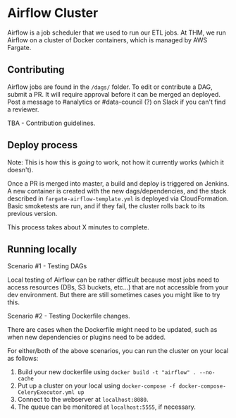 # Airflow Cluster

Airflow is a job scheduler that we used to run our ETL jobs.  At THM, we run Airflow on a cluster of Docker containers, which is managed by AWS Fargate.

## Contributing

Airflow jobs are found in the `/dags/` folder.  To edit or contribute a DAG, submit a PR.  It will require approval before it can be merged an deployed.  Post a message to #analytics or #data-council (?) on Slack if you can't find a reviewer.

TBA - Contribution guidelines.

## Deploy process

Note:  This is how this is *going* to work, not how it currently works (which it doesn't).

Once a PR is merged into master, a build and deploy is triggered on Jenkins.  A new container is created with the new dags/dependencies, and the stack described in `fargate-airflow-template.yml` is deployed via CloudFormation.  Basic smoketests are run, and if they fail, the cluster rolls back to its previous version.

This process takes about X minutes to complete.

## Running locally

Scenario #1 - Testing DAGs

Local testing of Airflow can be rather difficult because most jobs need to access resources (DBs, S3 buckets, etc...) that are not accessible from your dev environment.  But there are still sometimes cases you might like to try this.

Scenario #2 - Testing Dockerfile changes.

There are cases when the Dockerfile might need to be updated, such as when new dependencies or plugins need to be added.   

For either/both of the above scenarios, you can run the cluster on your local as follows:

1.  Build your new dockerfile using `docker build -t "airflow" . --no-cache`
2.  Put up a cluster on your local using `docker-compose -f docker-compose-CeleryExecutor.yml up`
3.  Connect to the webserver at `localhost:8080`.  
4.  The queue can be monitored at `localhost:5555`, if necessary. 